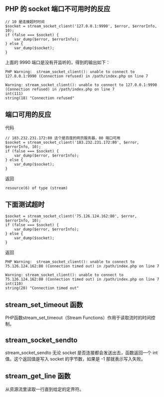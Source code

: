 ## PHP 的 socket 端口不可用时的反应

    // 10 是连接超时时间
    $socket = stream_socket_client('127.0.0.1:9990', $error, $errorInfo, 10);
    if (false === $socket) {
        var_dump($error, $errorInfo);
    } else {
        var_dump($socket);
    }

上面的 9990 端口是没有开监听的，得到的输出如下：

    PHP Warning:  stream_socket_client(): unable to connect to 127.0.0.1:9990 (Connection refused) in /path/index.php on line 7

    Warning: stream_socket_client(): unable to connect to 127.0.0.1:9990 (Connection refused) in /path/index.php on line 7
    int(111)
    string(18) "Connection refused"

## 端口可用的反应

代码

    // 183.232.231.172:80 这个是百度的网页服务器，80 端口可用
    $socket = stream_socket_client('183.232.231.172:80', $error, $errorInfo, 10);
    if (false === $socket) {
        var_dump($error, $errorInfo);
    } else {
        var_dump($socket);
    }

返回

    resource(6) of type (stream)

## 下面测试超时

    $socket = stream_socket_client('75.126.124.162:80', $error, $errorInfo, 10);
    if (false === $socket) {
        var_dump($error, $errorInfo);
    } else {
        var_dump($socket);
    }

返回

    PHP Warning:  stream_socket_client(): unable to connect to 75.126.124.162:80 (Connection timed out) in /path/index.php on line 7

    Warning: stream_socket_client(): unable to connect to 75.126.124.162:80 (Connection timed out) in /path/index.php on line 7
    int(110)
    string(20) "Connection timed out"

## stream_set_timeout 函数

PHP函数stream_set_timeout（Stream Functions）作用于读取流时的时间控制。

## stream_socket_sendto

stream_socket_sendto 无论 socket 是否连接都会发送出去，函数返回一个 int 值。这个返回值是写入 socket 的字节数，如果是 -1 那就表示写入失败。

## stream_get_line 函数

从资源流里读取一行直到给定的定界符。
